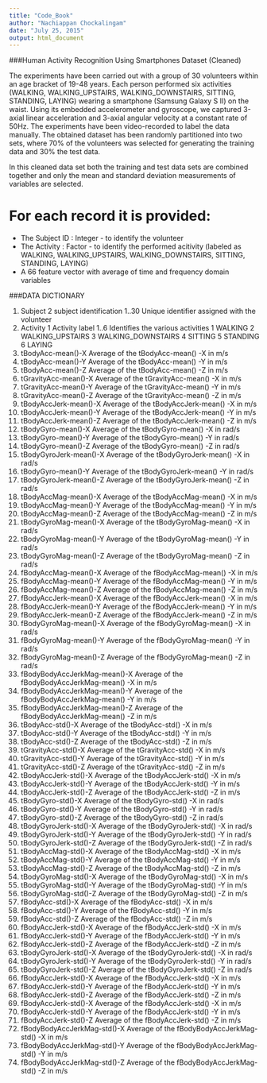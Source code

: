 ```yaml
---
title: "Code_Book"
author: "Nachiappan Chockalingam"
date: "July 25, 2015"
output: html_document
---
```


###Human Activity Recognition Using Smartphones Dataset (Cleaned)

The experiments have been carried out with a group of 30 volunteers within an age bracket of 19-48 years. Each person performed six activities (WALKING, WALKING_UPSTAIRS, WALKING_DOWNSTAIRS, SITTING, STANDING, LAYING) wearing a smartphone (Samsung Galaxy S II) on the waist. Using its embedded accelerometer and gyroscope, we captured 3-axial linear acceleration and 3-axial angular velocity at a constant rate of 50Hz. The experiments have been video-recorded to label the data manually. The obtained dataset has been randomly partitioned into two sets, where 70% of the volunteers was selected for generating the training data and 30% the test data. 

In this cleaned data set both the training and test data sets are combined together and only the mean and standard deviation measurements of variables are selected.

For each record it is provided:
======================================

- The Subject ID : Integer - to identify the volunteer
- The Activity   : Factor  - to identify the performed acitivity (labeled as WALKING, WALKING_UPSTAIRS, WALKING_DOWNSTAIRS, SITTING, STANDING, LAYING)
- A 66 feature vector with average of time and frequency domain variables

###DATA DICTIONARY

1. Subject 2
            subject identification
            1..30 Unique identifier assigned with the volunteer
2. Activity 1 
            Activity label
            1..6 Identifies the various activities
            1 WALKING
            2 WALKING_UPSTAIRS
            3 WALKING_DOWNSTAIRS
            4 SITTING
            5 STANDING
            6 LAYING
3.  tBodyAcc-mean()-X
            Average of the tBodyAcc-mean() -X in m/s
4.  tBodyAcc-mean()-Y
            Average of the tBodyAcc-mean() -Y in m/s
5.  tBodyAcc-mean()-Z
            Average of the tBodyAcc-mean() -Z in m/s
6.  tGravityAcc-mean()-X
            Average of the tGravityAcc-mean() -X in m/s
7.  tGravityAcc-mean()-Y
            Average of the tGravityAcc-mean() -Y in m/s
8.  tGravityAcc-mean()-Z
            Average of the tGravityAcc-mean() -Z in m/s
9.  tBodyAccJerk-mean()-X
            Average of the tBodyAccJerk-mean() -X in m/s
10.  tBodyAccJerk-mean()-Y
            Average of the tBodyAccJerk-mean() -Y in m/s
11.  tBodyAccJerk-mean()-Z
            Average of the tBodyAccJerk-mean() -Z in m/s
12.  tBodyGyro-mean()-X
            Average of the tBodyGyro-mean() -X in rad/s
13.  tBodyGyro-mean()-Y
            Average of the tBodyGyro-mean() -Y in rad/s
14.  tBodyGyro-mean()-Z
            Average of the tBodyGyro-mean() -Z in rad/s
15.  tBodyGyroJerk-mean()-X
            Average of the tBodyGyroJerk-mean() -X in rad/s
16.  tBodyGyro-mean()-Y
            Average of the tBodyGyroJerk-mean() -Y in rad/s
17.  tBodyGyroJerk-mean()-Z
            Average of the tBodyGyroJerk-mean() -Z in rad/s
18.  tBodyAccMag-mean()-X
            Average of the tBodyAccMag-mean() -X in m/s
19.  tBodyAccMag-mean()-Y
            Average of the tBodyAccMag-mean() -Y in m/s
20.  tBodyAccMag-mean()-Z
            Average of the tBodyAccMag-mean() -Z in m/s
21.  tBodyGyroMag-mean()-X
            Average of the tBodyGyroMag-mean() -X in rad/s
22.  tBodyGyroMag-mean()-Y
            Average of the tBodyGyroMag-mean() -Y in rad/s
23.  tBodyGyroMag-mean()-Z
            Average of the tBodyGyroMag-mean() -Z in rad/s
24.  fBodyAccMag-mean()-X
            Average of the fBodyAccMag-mean() -X in m/s
25.  fBodyAccMag-mean()-Y
            Average of the fBodyAccMag-mean() -Y in m/s
26.  fBodyAccMag-mean()-Z
            Average of the fBodyAccMag-mean() -Z in m/s
27.  fBodyAccJerk-mean()-X
            Average of the fBodyAccJerk-mean() -X in m/s
28.  fBodyAccJerk-mean()-Y
            Average of the fBodyAccJerk-mean() -Y in m/s
29.  fBodyAccJerk-mean()-Z
            Average of the fBodyAccJerk-mean() -Z in m/s
30.  fBodyGyroMag-mean()-X
            Average of the fBodyGyroMag-mean() -X in rad/s
31.  fBodyGyroMag-mean()-Y
            Average of the fBodyGyroMag-mean() -Y in rad/s
32.  fBodyGyroMag-mean()-Z
            Average of the fBodyGyroMag-mean() -Z in rad/s
33.  fBodyBodyAccJerkMag-mean()-X
            Average of the fBodyBodyAccJerkMag-mean() -X in m/s
34.  fBodyBodyAccJerkMag-mean()-Y
            Average of the fBodyBodyAccJerkMag-mean() -Y in m/s
35.  fBodyBodyAccJerkMag-mean()-Z
            Average of the fBodyBodyAccJerkMag-mean() -Z in m/s
36.  tBodyAcc-std()-X
            Average of the tBodyAcc-std() -X in m/s
37.  tBodyAcc-std()-Y
            Average of the tBodyAcc-std() -Y in m/s
38.  tBodyAcc-std()-Z
            Average of the tBodyAcc-std() -Z in m/s
39.  tGravityAcc-std()-X
            Average of the tGravityAcc-std() -X in m/s
40.  tGravityAcc-std()-Y
            Average of the tGravityAcc-std() -Y in m/s
41.  tGravityAcc-std()-Z
            Average of the tGravityAcc-std() -Z in m/s
42.  tBodyAccJerk-std()-X
            Average of the tBodyAccJerk-std() -X in m/s
43.  tBodyAccJerk-std()-Y
            Average of the tBodyAccJerk-std() -Y in m/s
44.  tBodyAccJerk-std()-Z
            Average of the tBodyAccJerk-std() -Z in m/s            
42.  tBodyGyro-std()-X
            Average of the tBodyGyro-std() -X in rad/s
43.  tBodyGyro-std()-Y
            Average of the tBodyGyro-std() -Y in rad/s
44.  tBodyGyro-std()-Z
            Average of the tBodyGyro-std() -Z in rad/s            
42.  tBodyGyroJerk-std()-X
            Average of the tBodyGyroJerk-std() -X in rad/s
43.  tBodyGyroJerk-std()-Y
            Average of the tBodyGyroJerk-std() -Y in rad/s
44.  tBodyGyroJerk-std()-Z
            Average of the tBodyGyroJerk-std() -Z in rad/s            
45.  tBodyAccMag-std()-X
            Average of the tBodyAccMag-std() -X in m/s
46.  tBodyAccMag-std()-Y
            Average of the tBodyAccMag-std() -Y in m/s
47.  tBodyAccMag-std()-Z
            Average of the tBodyAccMag-std() -Z in m/s
48.  tBodyGyroMag-std()-X
            Average of the tBodyGyroMag-std() -X in m/s
49.  tBodyGyroMag-std()-Y
            Average of the tBodyGyroMag-std() -Y in m/s
50.  tBodyGyroMag-std()-Z
            Average of the tBodyGyroMag-std() -Z in m/s   
51.  fBodyAcc-std()-X
            Average of the fBodyAcc-std() -X in m/s
52.  fBodyAcc-std()-Y
            Average of the fBodyAcc-std() -Y in m/s
53.  fBodyAcc-std()-Z
            Average of the fBodyAcc-std() -Z in m/s
54.  fBodyAccJerk-std()-X
            Average of the fBodyAccJerk-std() -X in m/s
55.  fBodyAccJerk-std()-Y
            Average of the fBodyAccJerk-std() -Y in m/s
56.  fBodyAccJerk-std()-Z
            Average of the fBodyAccJerk-std() -Z in m/s
57.  tBodyGyroJerk-std()-X
            Average of the tBodyGyroJerk-std() -X in rad/s
58.  tBodyGyroJerk-std()-Y
            Average of the tBodyGyroJerk-std() -Y in rad/s
59.  tBodyGyroJerk-std()-Z
            Average of the tBodyGyroJerk-std() -Z in rad/s               
60.  fBodyAccJerk-std()-X
            Average of the fBodyAccJerk-std() -X in m/s
61.  fBodyAccJerk-std()-Y
            Average of the fBodyAccJerk-std() -Y in m/s
62.  fBodyAccJerk-std()-Z
            Average of the fBodyAccJerk-std() -Z in m/s
63.  fBodyAccJerk-std()-X
            Average of the fBodyAccJerk-std() -X in m/s
64.  fBodyAccJerk-std()-Y
            Average of the fBodyAccJerk-std() -Y in m/s
65.  fBodyAccJerk-std()-Z
            Average of the fBodyAccJerk-std() -Z in m/s
66.  fBodyBodyAccJerkMag-std()-X
            Average of the fBodyBodyAccJerkMag-std() -X in m/s
67.  fBodyBodyAccJerkMag-std()-Y
            Average of the fBodyBodyAccJerkMag-std() -Y in m/s
68.  fBodyBodyAccJerkMag-std()-Z
            Average of the fBodyBodyAccJerkMag-std() -Z in m/s 
